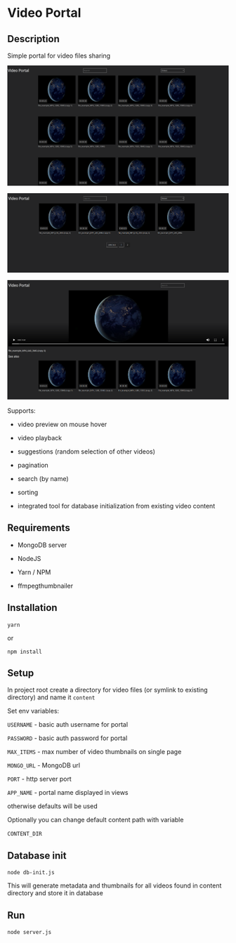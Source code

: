 # Video Portal

## Description

Simple portal for video files sharing

![alt text](images/portal.png "Portal screenshot")

![alt text](images/portal2.png "Portal screenshot")

![alt text](images/portal3.png "Portal screenshot")


Supports:

* video preview on mouse hover

* video playback

* suggestions (random selection of other videos)

* pagination

* search (by name)

* sorting

* integrated tool for database initialization from existing     video content

## Requirements


* MongoDB server

* NodeJS

* Yarn / NPM

* ffmpegthumbnailer

## Installation

    yarn

or

    npm install

## Setup

In project root create a directory for video files (or symlink to existing directory) and name it `content`

Set env variables:

`USERNAME` - basic auth username for portal

`PASSWORD` - basic auth password for portal

`MAX_ITEMS` - max number of video thumbnails on single page

`MONGO_URL` - MongoDB url

`PORT` - http server port

`APP_NAME` - portal name displayed in views

otherwise defaults will be used

Optionally you can change default content path with variable

`CONTENT_DIR`


## Database init


    node db-init.js


This will generate metadata and thumbnails for all videos found in content directory and store it in database

## Run

    node server.js

